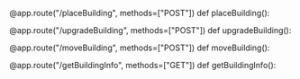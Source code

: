@app.route("/placeBuilding", methods=["POST"])
def placeBuilding():

@app.route("/upgradeBuilding", methods=["POST"])
def upgradeBuilding():




@app.route("/moveBuilding", methods=["POST"])
def moveBuilding():

@app.route("/getBuildingInfo", methods=["GET"])
def getBuildingInfo():